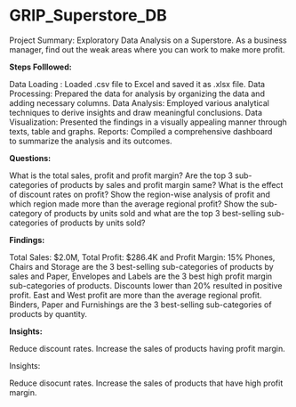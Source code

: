 # GRIP_Superstore_DB

Project Summary: Exploratory Data Analysis on a Superstore. As a business manager, find out the weak areas where you can work to make more profit.

**Steps Folllowed:**

Data Loading : Loaded .csv file to Excel and saved it as .xlsx file.
Data Processing: Prepared the data for analysis by organizing the data and adding necessary columns.
Data Analysis: Employed various analytical techniques to derive insights and draw meaningful conclusions.
Data Visualization: Presented the findings in a visually appealing manner through texts, table and graphs.
Reports: Compiled a comprehensive dashboard to summarize the analysis and its outcomes.

**Questions:**

What is the total sales, profit and profit margin?
Are the top 3 sub-categories of products by sales and profit margin same?
What is the effect of discount rates on profit?
Show the region-wise analysis of profit and which region made more than the average regional profit?
Show the sub-category of products by units sold and what are the top 3 best-selling sub-categories of products by units sold?

**Findings:**

Total Sales: $2.0M, Total Profit: $286.4K and Profit Margin: 15%
Phones, Chairs and Storage are the 3 best-selling sub-categories of products by sales and Paper, Envelopes and Labels are the 3 best high profit margin sub-categories of products.
Discounts lower than 20% resulted in positive profit.
East and West profit are more than the average regional profit.
Binders, Paper and Furnishings are the 3 best-selling sub-categories of products by quantity.

**Insights:**

Reduce discount rates.
Increase the sales of products having profit margin.













Insights:

Reduce disocunt rates.
Increase the sales of products that have high profit margin.


